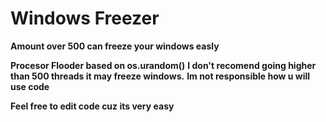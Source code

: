 <h1>Windows Freezer</h1>

**Amount over 500 can freeze your windows easly**
 
**Procesor Flooder based on os.urandom()**
**I don't recomend going higher than 500 threads it may freeze windows.**
**Im not responsible how u will use code**

**Feel free to edit code cuz its very easy**

